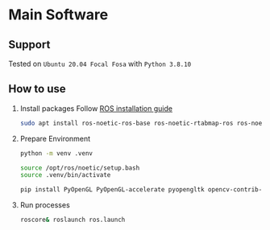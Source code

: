 # Main Software

## Support

Tested on `Ubuntu 20.04 Focal Fosa` with `Python 3.8.10`

## How to use

1.  Install packages
    Follow [ROS installation guide](http://wiki.ros.org/Installation/Ubuntu)

    ```sh
    sudo apt install ros-noetic-ros-base ros-noetic-rtabmap-ros ros-noetic-stereo-image-proc
    ```

2.  Prepare Environment

    ```sh
    python -m venv .venv

    source /opt/ros/noetic/setup.bash
    source .venv/bin/activate

    pip install PyOpenGL PyOpenGL-accelerate pyopengltk opencv-contrib-python pillow reactivex pygame PyYAML platformdirs pyrr rospkg req requests websockets
    ```

3.  Run processes

    ```sh
    roscore& roslaunch ros.launch
    ```
